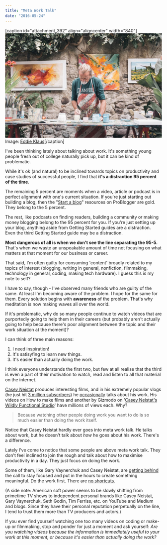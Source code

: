 ```yaml
---
title: "Meta Work Talk"
date: "2016-05-24"
---
```


\[caption id="attachment\_392" align="aligncenter" width="840"\]![man working with his hands](images/man-craftsman-1024x683.jpeg) Image: [Eddie Klaus](https://unsplash.com/@eduardo_mekmuffin)\[/caption\]

I've been thinking lately about talking about work. It's something young people fresh out of college naturally pick up, but it can be kind of problematic.

While it's ok (and natural) to be inclined towards topics on productivity and case studies of successful people, I find that **it's a distraction 95 percent of the time**.

The remaining 5 percent are moments when a video, article or podcast is in perfect alignment with one's current situation. If you're just starting out building a blog, then the "[Start a blog](http://www.problogger.net/start-a-blog-portal/)" resources on ProBlogger are gold. They belong to the 5 percent.

The rest, like podcasts on finding readers, building a community or making money blogging belong to the 95 percent for you. If you're just setting up your blog, anything aside from Getting Started guides are a distraction. Even the third Getting Started guide may be a distraction.

**Most dangerous of all is when we don't see the line separating the 95-5.** That's when we waste an unspeakable amount of time not focusing on what matters at that moment for our business or career.

That said, I'm often guilty for consuming 'content' broadly related to my topics of interest (blogging, writing in general, nonfiction, filmmaking, technology in general, coding, making tech hardware). I guess this is my note to self?

I have to say, though - I've observed many friends who are guilty of the same. At least I'm becoming aware of the problem. I hope for the same for them. Every solution begins with **awareness** of the problem. That's why meditation is now making waves all over the world.

If it's problematic, why do so many people continue to watch videos that are purportedly going to help them in their careers (but probably aren't actually going to help because there's poor alignment between the topic and their work situation at the moment)?

I can think of three main reasons:

1. I need inspiration!
2. It's satisyfing to learn new things.
3. It's easier than actually doing the work.

I think everyone understands the first two, but few at all realise that the third is even a part of their motivation to watch, read and listen to all that material on the internet.

[Casey Neistat](https://www.youtube.com/watch?v=V6Y-ahQFQDA) produces interesting films, and in his extremely popular vlogs (he just hit [3 million subscribers](https://www.youtube.com/watch?v=_a2GpAq8q8g)) he [occasionally](https://www.youtube.com/watch?v=nLSUrTxquyE) talks about his work. His videos on How to make films and another by Gizmodo on '[Casey Neistat's Wildly Functional Studio](https://www.youtube.com/watch?v=vb60rrtTddQ)' have millions of views each. Why?

> Because watching other people doing work you want to do is so much easier than doing the work itself.

Notice that Casey Neistat hardly ever goes into meta work talk. He talks about work, but he doesn't talk about _how_ he goes about his work. There's a difference.

Lately I've come to notice that some people are above meta work talk. They don't feel inclined to join the rough and talk about how to maximise productivity in a day. They just focus on doing the work.

Some of them, like Gary Vaynerchuk and Casey Neistat, are [getting behind](https://www.youtube.com/watch?v=XrVvFUYtYwI) the call to stay focused and put in the hours to create something meaningful. Do the work first. There are [no shortcuts](https://medium.com/@CaseyNeistat/how-to-travel-the-world-and-get-companies-to-pay-for-it-25aac0bdfd35#.cwj7gc5zp).

(A side note: American soft power seems to be slowly shifting from primetime TV shows to independent personal brands like Casey Neistat, Gary Vaynerchuk, Seth Godin, Tim Ferriss, etc. on YouTube and Medium and blogs. Since they have their personal reputation perpetually on the line, I tend to trust them more than TV producers and actors.)

If you ever find yourself watching one too many videos on coding or make-up or filmmaking, stop and ponder for just a moment and ask yourself: _Are you watching videos because the information is immediately useful to your work at this moment, or because it's easier than actually doing the work?_

